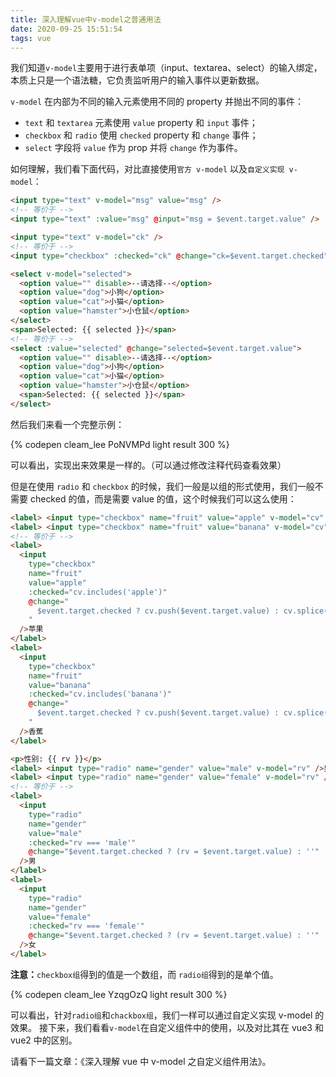 ```yaml
---
title: 深入理解vue中v-model之普通用法
date: 2020-09-25 15:51:54
tags: vue
---
```


我们知道`v-model`主要用于进行表单项（input、textarea、select）的输入绑定，本质上只是一个语法糖，它负责监听用户的输入事件以更新数据。

`v-model` 在内部为不同的输入元素使用不同的 property 并抛出不同的事件：

- `text` 和 `textarea` 元素使用 `value` property 和 `input` 事件；
- `checkbox` 和 `radio` 使用 `checked` property 和 `change` 事件；
- `select` 字段将 `value` 作为 prop 并将 `change` 作为事件。

如何理解，我们看下面代码，对比直接使用`官方 v-model` 以及`自定义实现 v-model`：

```html
<input type="text" v-model="msg" value="msg" />
<!-- 等价于 -->
<input type="text" :value="msg" @input="msg = $event.target.value" />

<input type="text" v-model="ck" />
<!-- 等价于 -->
<input type="checkbox" :checked="ck" @change="ck=$event.target.checked" />

<select v-model="selected">
  <option value="" disable>--请选择--</option>
  <option value="dog">小狗</option>
  <option value="cat">小猫</option>
  <option value="hamster">小仓鼠</option>
</select>
<span>Selected: {{ selected }}</span>
<!-- 等价于 -->
<select :value="selected" @change="selected=$event.target.value">
  <option value="" disable>--请选择--</option>
  <option value="dog">小狗</option>
  <option value="cat">小猫</option>
  <option value="hamster">小仓鼠</option>
  <span>Selected: {{ selected }}</span>
</select>
```

然后我们来看一个完整示例：

{% codepen cleam_lee PoNVMPd light result 300 %}

可以看出，实现出来效果是一样的。（可以通过修改注释代码查看效果）

但是在使用 `radio` 和 `checkbox` 的时候，我们一般是以组的形式使用，我们一般不需要 checked 的值，而是需要 value 的值，这个时候我们可以这么使用：

```html
<label> <input type="checkbox" name="fruit" value="apple" v-model="cv" />苹果 </label>
<label> <input type="checkbox" name="fruit" value="banana" v-model="cv" />香蕉 </label>
<!-- 等价于 -->
<label>
  <input
    type="checkbox"
    name="fruit"
    value="apple"
    :checked="cv.includes('apple')"
    @change="
      $event.target.checked ? cv.push($event.target.value) : cv.splice($event.target.value, 1)
    "
  />苹果
</label>
<label>
  <input
    type="checkbox"
    name="fruit"
    value="banana"
    :checked="cv.includes('banana')"
    @change="
      $event.target.checked ? cv.push($event.target.value) : cv.splice($event.target.value, 1)
    "
  />香蕉
</label>

<p>性别: {{ rv }}</p>
<label> <input type="radio" name="gender" value="male" v-model="rv" />男 </label>
<label> <input type="radio" name="gender" value="female" v-model="rv" />女 </label>
<!-- 等价于 -->
<label>
  <input
    type="radio"
    name="gender"
    value="male"
    :checked="rv === 'male'"
    @change="$event.target.checked ? (rv = $event.target.value) : ''"
  />男
</label>
<label>
  <input
    type="radio"
    name="gender"
    value="female"
    :checked="rv === 'female'"
    @change="$event.target.checked ? (rv = $event.target.value) : ''"
  />女
</label>
```

**注意：**`checkbox组`得到的值是一个数组，而 `radio组`得到的是单个值。

{% codepen cleam_lee YzqgOzQ light result 300 %}

可以看出，针对`radio组`和`chackbox组`，我们一样可以通过自定义实现 v-model 的效果。
接下来，我们看看`v-model`在自定义组件中的使用，以及对比其在 vue3 和 vue2 中的区别。

请看下一篇文章：《深入理解 vue 中 v-model 之自定义组件用法》。
